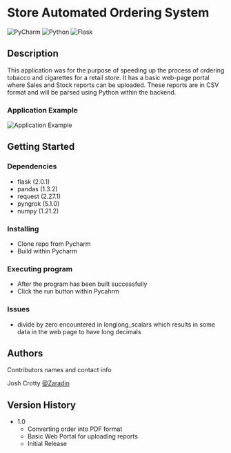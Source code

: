 # Store Automated Ordering System
![PyCharm](https://img.shields.io/badge/pycharm-143?style=for-the-badge&logo=pycharm&logoColor=black&color=black&labelColor=green)
![Python](https://img.shields.io/badge/python-3670A0?style=for-the-badge&logo=python&logoColor=ffdd54)
![Flask](https://img.shields.io/badge/flask-%23000.svg?style=for-the-badge&logo=flask&logoColor=white)

## Description

This application was for the purpose of speeding up the process of ordering tobacco and cigarettes for a retail store.
It has a basic web-page portal where Sales and Stock reports can be uploaded. These reports are in CSV format and will be parsed using Python within the backend.


### Application Example

![Application Example](https://s3.gifyu.com/images/2023-02-18-12-46-44.gif)


## Getting Started

### Dependencies

* flask (2.0.1)
* pandas (1.3.2)
* request (2.27.1)
* pyngrok (5.1.0)
* numpy (1.21.2)
### Installing

* Clone repo from Pycharm
* Build within Pycharm

### Executing program

* After the program has been built successfully
* Click the run button within Pycahrm

### Issues
* divide by zero encountered in longlong_scalars which results in some data in the web page to have long decimals

## Authors

Contributors names and contact info

Josh Crotty
[@Zaradin](https://github.com/Zaradin)

## Version History
* 1.0
  * Converting order into PDF format
  * Basic Web Portal for uploading  reports
  * Initial Release
